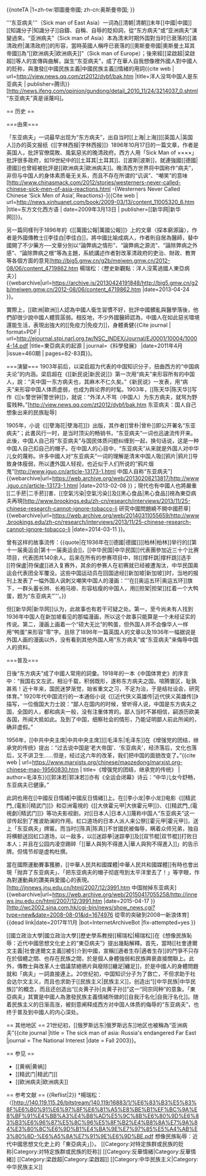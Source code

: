 {{noteTA
|1=zh-tw:鄂圖曼帝國; zh-cn:奥斯曼帝国;
}}

'''东亚病夫'''（Sick man of East Asia）一词為[[清朝|清朝]]末年[[中國|中國]][[知識分子|知識分子]]自鑄、自稱、自辱的貶抑詞，從“东方病夫”或“亚洲病夫”演變過來。“亚洲病夫”（Sick man of Asia）本為清末时期外国對当时已衰落的[[滿清政府|滿清政府]]的形容，當時英國人稱呼已衰落的[[奧斯曼帝國|奧斯曼土耳其帝國]]為“[[欧洲病夫|欧洲病夫]]”（Sick man of Europe）；後來經[[梁啟超|梁啟超]]等人的宣傳與曲解，誕生“东亚病夫”，成了在華人自我想像裡外國人對中國人的贬称，與激發[[中國民族主義|中國民族主義]]情緒的用詞<ref>{{cite web | url=http://view.news.qq.com/zt2012/dybf/bak.htm |title=洋人没骂中国人是东亚病夫 | publisher=腾讯}}</ref><ref name="东方文化西方语"></ref><ref name="“东亚病夫”真是诬蔑吗">[http://news.ifeng.com/opinion/gundong/detail_2010_11/24/3214037_0.shtml “东亚病夫”真是诬蔑吗]</ref><ref name="中国人自称东亚病夫"></ref><ref name="東亞病夫的起源"></ref>。

== 历史 ==

===由來===

「东亚病夫」一词最早出现为“东方病夫”，出自当时[[上海|上海]][[英国人|英国人]]办的英文报纸《[[字林西报|字林西报]]》1896年10月17日的一篇文章，作者是英国人，批評官僚腐敗、風氣惡劣的晚清政府。西方人用「Sick Man of ××××」批評很多政府，如19世紀中的[[土耳其|土耳其]]、[[波斯|波斯]]，就連強國[[德國|德國]]也曾經被批評是[[歐洲病夫|歐洲病夫]]。晚清西方世界将中国称作“病夫”，非但与中国人的身体素质毫无关系，而且不存在所谓的“讥讽”、“嘲笑”的意味<ref name="Westerners Never Called Chinese">[http://www.chinasmack.com/2012/stories/westerners-never-called-chinese-sick-men-of-asia-reactions.html -{Westerners Never Called Chinese ‘Sick Men of Asia’, Reactions}-]</ref><ref name="东方文化西方语">{{Cite web | url=http://news.xinhuanet.com/book/2009-03/13/content_11005320_6.htm |title=东方文化西方语 | date=2009年3月13日 | publisher=[[新华网|新华网]]}}</ref>。

另一篇同樣刊于1896年的《[[萬國公報|萬國公報]]》上的文章〈探本窮源論〉，作者是外國傳教士[[李佳白|李佳白]]，將中國比喻成病人，作者則自居為醫師，替中國開了不少藥方──文章分別以“論弊病之情形”、“論弊病之源流”、“論除弊病之外感”、“論除弊病之根”等為主題，系統講述作者對改革清政府的吏治、財政、教育等各個方面的意見<ref name="歷史新觀點：洋人沒罵過國人東亞病夫">[http://big5.gmw.cn/g2b/meiwen.gmw.cn/2012-08/06/content_4719862.htm 楊瑞松：〈歷史新觀點：洋人沒罵過國人東亞病夫〉] {{webarchive|url=https://archive.is/20130424191848/http://big5.gmw.cn/g2b/meiwen.gmw.cn/2012-08/06/content_4719862.htm |date=2013-04-24 }}</ref>。

實際上，[[歐洲|歐洲]]人認為中國人衛生習慣不好，批評中國髒亂與醫學落後，他們卻很少說中國人體質孱弱。相反地，不少外國醫師認為，中國人在如此惡劣環境還能生活，表現出強大的[[免疫力|免疫力]]，身體勇健<ref name="東亞病夫的起源">{{Cite journal | format=PDF | url=http://ejournal.stpi.narl.org.tw/NSC_INDEX/Journal/EJ0001/10004/10004-14.pdf |title=東亞病夫的起源 | journal=《科學發展》 |date=2011年4月 |issue=460期 | pages=82-83頁}}</ref>。

===演變===
1903年前后，以梁启超为代表的中国知识分子，扭曲西方的“中国病夫论”的内涵。梁启超在《[[新民说|新民说]]》第一次用“病夫”来形容所有的中国人，說：“夫中国一东方病夫也，其麻木不仁久矣。”《新民说》一发表，用“病夫”来形容中国人体质虚弱，也成为舆论界的时髦。1903年，[[陈天华|陈天华]]写作《[[s:警世钟|警世钟]]》，就说：“外洋人不骂（中国人）为东方病夫，就骂为野蛮贱种。”<ref name="东亚病夫：国人自己想象出来的民族耻辱">[http://view.news.qq.com/zt2012/dybf/bak.htm 东亚病夫：国人自己想象出来的民族耻辱]</ref>

1905年，小说《[[孽海花|孽海花]]》出版，其作者[[曾朴|曾朴]]即公开署名“东亚病夫”；此書风行一时，是当时顶尖的畅销书，“东亚病夫”一词也迅速流传开来。此後，中国人自己将“东亚病夫”与国民体质问题纠缠到一起，换句话说，这是一种中国人自己扣自己的帽子。在中国人的心目中，“东亚病夫”从来就是外国人对中华儿女的蔑称。许多中國人对“东亚病夫”一词的理解是清末中国人吸[[鸦片|鸦片]]导致身体瘦弱，所以遭外国人轻视，也近似于人们所说的“鸦片烟鬼”<ref name="东方文化西方语"></ref><ref name="东亚病夫：国人自己想象出来的民族耻辱"></ref><ref name="中国人自称东亚病夫">[http://www.jguo.cn/article-13173-1.html 中国人自称“东亚病夫”] {{webarchive|url=https://web.archive.org/web/20130208213817/http://www.jguo.cn/article-13173-1.html |date=2013-02-08 }}</ref>；現代也有中國人也將嚴重[[二手菸|二手菸]]害、[[空氣污染|空氣污染]]及[[黑心食品|黑心食品]]視為東亞病夫再現<ref>[http://www.brookings.edu/zh-cn/research/interviews/2013/11/25-chinese-research-cannot-ignore-tobacco-li 研究中國問題繞不開中國菸草] {{webarchive|url=https://web.archive.org/web/20140311055659/http://www.brookings.edu/zh-cn/research/interviews/2013/11/25-chinese-research-cannot-ignore-tobacco-li |date=2014-03-11 }}</ref>。

曾有这样的故事流传：{{quote|在1936年在[[德國|德國]][[柏林|柏林]]举行的[[第十一届奥运会|第十一届奥运会]]，[[中华民国|中华民国]]代表團參加近三十个比赛项目，代表团共140余人。后来在所有的参赛项目中，除[[撑杆跳|撑杆跳]]选手[[符保盧|符保盧]]进入复赛外，其余的参赛人在初赛就已经被遭淘汰，中华民国奥运会代表团全军覆没。这些中国运动员在回国途经[[新加坡|新加坡]]时，当地的报刊上发表了一幅外国人讽刺又嘲笑中国人的漫画：'''在[[奥运五环|奥运五环]]旗下，一群头蓄长辫、长袍马褂、形容枯瘦的中国人，用[[担架|担架]]扛着一个大鸭蛋，题为“东亚病夫”'''。}}

但[[新华网|新华网]]认为，此故事也有若干可疑之处。第一，至今尚未有人找到1936年中国人在新加坡看见的那幅漫画，所以这个故事只能算是一个未经证实的传说。第二，漫画上画着一个“硕大无比”的鸭蛋，但外国人并不会像华人一样用“鸭蛋”来形容“零”字。且除了1896年一篇英国人的文章以及1936年一幅据说是外国人画的漫画以外，没有看到其他外国人用“东方病夫”或“东亚病夫”来侮辱中国人的资料。<ref name="东方文化西方语"></ref>

===普及===

日後“东方病夫”成了中國人常用的詞彙。1918年的一本《中国体育史》的序言中：“我国右文左武，相沿千载，积弱既形，遂称东方病夫之国。喧腾寰区，耻孰甚焉！近十年来，国民迷梦渐觉，始省重文之习，不足为治，于是结社设会，研究体育。”
1920年代中国流行的一本通俗小说《[[近代侠义英雄传|近代侠义英雄传]]》描写，一位俄国大力士說：“鄙人在国内的时候，曾听得人说，中国是东方病夫之国，全国的人，都和病夫一般，没有注重体育的。鄙人当时不甚相信，嗣游历欧美各国，所闻大抵如此。及到了中国，细察社会的情形，乃能证明鄙人前此所闻的，确非虚假。”<ref name="东亚病夫：国人自己想象出来的民族耻辱"></ref>

1956年，[[中共中央主席|中共中央主席]][[毛泽东|毛泽东]]在《增强党的团结，继承党的传统》提出：“过去说中国是‘老大帝国’、‘东亚病夫’，经济落后，文化也落后，又不讲卫生……但是，经过这六年的改革，我们把中国的面貌改变了。”<ref>{{cite web | url=https://www.marxists.org/chinese/maozedong/marxist.org-chinese-mao-19560830.htm | title=《增强党的团结，继承党的传统》 | author=毛泽东}}</ref>[[郭沫若|郭沫若]]亦有《全运会闭幕》诗云：“中华儿女今舒畅，东亚病夫已健康。”

此詞也用在[[中國反日情緒|中國反日情緒]]上。在[[李小龙|李小龙]]电影《[[精武門_(電影)|精武门]]》和亞洲電視的《[[大俠霍元甲|大俠霍元甲]]》、《[[精武門_(電視劇)|精武门]]》等功夫影视剧，对[[日本人|日本人]]蔑称中国人“东亚病夫”这一谬传起到了推波助澜的作用。虹口道场的日本人派人来公祭[[霍元甲|霍元甲]]，送上「东亚病夫」牌匾。而当时[[陈真|陈真]]不甘國民被侮辱，瞒着众师兄弟，独自将横额送回虹口道场，以一敌多，以[[迷踪拳|迷踪拳]]及[[双节棍|双节棍]]打败日本人；并且在公园内凌空踢碎「[[華人與狗不得進入|華人與狗不得進入]]」的告示牌。但情节却是虚构杜撰。<ref name="“东亚病夫”真是诬蔑吗"></ref>

當在國際運動賽事獲勝，[[中華人民共和國媒體|中華人民共和國媒體]]有時也會出現「抛弃了东亚病夫」、「把东亚病夫的帽子彻底甩到太平洋里去了！」等字眼，作為對運動員的讚美與愛國心的表現。<ref>[http://jnnews.jnu.edu.cn/html/2007/12/3991.htm 中国抛掉东亚病夫] {{webarchive|url=https://web.archive.org/web/20150417055258/http://jnnews.jnu.edu.cn/html/2007/12/3991.htm |date=2015-04-17 }}</ref><ref>[http://wc2002.sina.com.hk/cgi-bin/news/show_news.cgi?type=new&date=2008-08-01&id=1674976 從零的突破到2008—新浪体育]{{dead link|date=2017年11月 |bot=InternetArchiveBot |fix-attempted=yes }}</ref><ref name="东方文化西方语"></ref>

[[國立政治大學|國立政治大學]]歷史學系教授[[楊瑞松|楊瑞松]]在《想像民族恥辱：近代中國思想文化史上的“東亞病夫”》提出幾點解釋。首先，當時[[社會達爾文主義|社會達爾文主義]]被引介到中國，宣稱[[適者生存|適者生存]]的鬥爭不只存在於個體之間、也存在民族之間，於是個人身體強弱和民族興衰直接關聯上。此外，傳教士與改革人士倡議禁絕鴉片與廢除[[纏足|纏足]]，於是中國人的身體問題就和「病夫」一詞直接連上。20世纪初，中国知识分子为了救亡，不但求助于社会达尔文主义，而且也求助于[[民族主义|民族主义]]，创造出“[[中华民族|中华民族]]”的概念，而且还创造出“[[炎黄子孙|炎黄子孙]]”这一“同宗同种”的意象。「東亞病夫」其實是中國人為激發民族主義情緒所做的[[自我汙名化|自我汙名化]]。随着民族主义的日渐高涨，被刻意阐释成西方对中国人体质的侮辱的“东亚病夫”，也终于普及到中國人的内心深处<ref name="東亞病夫的起源"></ref><ref name="歷史新觀點：洋人沒罵過國人東亞病夫"></ref><ref name="东亚病夫：国人自己想象出来的民族耻辱"></ref>。

== 其他地区 ==
21世纪初，[[俄罗斯远东|俄罗斯远东]]地区也被稱為“亚洲病夫”<ref>{{cite journal
|title = The sick man of asia: Russia's endangered Far East
|journal = The National Interest |date = Fall 2003}}</ref>。

== 参见 ==
* [[黄祸|黄祸]]
* [[精武门|精武门]]
* [[欧洲病夫|欧洲病夫]]

== 参考文献 ==
{{Reflist|2}}
*楊瑞松：〈[http://140.119.115.26/bitstream/140.119/16883/1/%E6%83%B3%E5%83%8F%E6%B0%91%E6%97%8F%E6%81%A5%E8%BE%B1%EF%BC%9A%E8%BF%91%E4%BB%A3%E4%B8%AD%E5%9C%8B%E6%80%9D%E6%83%B3%E6%96%87%E5%8C%96%E5%8F%B2%E4%B8%8A%E7%9A%84%E3%80%8C%E6%9D%B1%E4%BA%9E%E7%97%85%E5%A4%AB%E3%80%8D-%E6%A5%8A%E7%91%9E%E6%9D%BE.pdf 想像民族恥辱：近代中國思想文化史上的「東亞病夫」]〉。
[[Category:对特定族群或民族的贬称|Category:对特定族群或民族的贬称]]
[[Category:反華情緒|Category:反華情緒]]
[[Category:梁啟超|Category:梁啟超]]
[[Category:中华民族主义|Category:中华民族主义]]